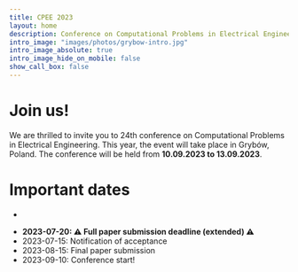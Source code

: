 ```yaml
---
title: CPEE 2023
layout: home
description: Conference on Computational Problems in Electrical Engineering
intro_image: "images/photos/grybow-intro.jpg"
intro_image_absolute: true
intro_image_hide_on_mobile: false
show_call_box: false
---
```


# Join us!

We are thrilled to invite you to 24th conference on Computational Problems
in Electrical Engineering. This year, the event will take place in Grybów,
Poland. The conference will be held from **10.09.2023 to 13.09.2023**.

# Important dates

* ~~~2023-07-01: Full paper submission deadline~~~
* **2023-07-20: ⚠️ Full paper submission deadline (extended) ⚠️** 
* 2023-07-15: Notification of acceptance
* 2023-08-15: Final paper submission
* 2023-09-10: Conference start!

